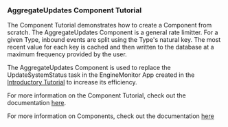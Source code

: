 ### AggregateUpdates Component Tutorial
The Component Tutorial demonstrates how to create a Component from scratch. The AggregateUpdates Component is a general
rate limitter. For a given Type, inbound events are split using the Type's natural key. The most recent value for each key
is cached and then written to the database at a maximum frequency provided by the user.

The AggregateUpdates Component is used to replace the UpdateSystemStatus task in the EngineMonitor App created in the
[Introductory Tutorial](/docs/system/tutorials/tutorial/index.html) to increase its efficiency.

For more information on the Component Tutorial, check out the documentation [here](/docs/system/tutorials/components/index.html).

For more information on Components, check out the documentation [here](/docs/system/collaborations.md/index.html)